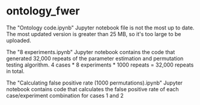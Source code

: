 # ontology_fwer

The "Ontology code.ipynb" Jupyter notebook file is not the most up to date. The most updated version is greater than 25 MB, so it's too large to be uploaded.

The "8 experiments.ipynb" Jupyter notebook contains the code that generated 32,000 repeats of the parameter estimation and permutation testing algorithm. 4 cases * 8 experiments * 1000 repeats = 32,000 repeats in total.

The "Calculating false positive rate (1000 permutations).ipynb" Jupyter notebook contains code that calculates the false positive rate of each case/experiment combination for cases 1 and 2 
